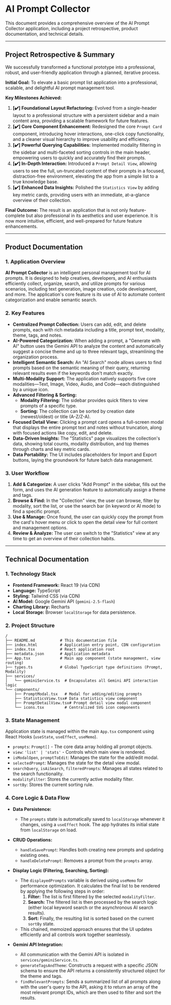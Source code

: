
# AI Prompt Collector

This document provides a comprehensive overview of the AI Prompt Collector application, including a project retrospective, product documentation, and technical details.

---

## Project Retrospective & Summary

We successfully transformed a functional prototype into a professional, robust, and user-friendly application through a planned, iterative process.

**Initial Goal:**
To elevate a basic prompt list application into a professional, scalable, and delightful AI prompt management tool.

**Key Milestones Achieved:**
1.  **[✔️] Foundational Layout Refactoring:** Evolved from a single-header layout to a professional structure with a persistent sidebar and a main content area, providing a scalable framework for future features.
2.  **[✔️] Core Component Enhancement:** Redesigned the core `Prompt Card` component, introducing hover interactions, one-click copy functionality, and a cleaner visual hierarchy to improve usability and efficiency.
3.  **[✔️] Powerful Querying Capabilities:** Implemented modality filtering in the sidebar and multi-faceted sorting controls in the main header, empowering users to quickly and accurately find their prompts.
4.  **[✔️] In-Depth Interaction:** Introduced a `Prompt Detail View`, allowing users to see the full, un-truncated content of their prompts in a focused, distraction-free environment, elevating the app from a simple list to a true knowledge base.
5.  **[✔️] Enhanced Data Insights:** Polished the `Statistics View` by adding key metric cards, providing users with an immediate, at-a-glance overview of their collection.

**Final Outcome:**
The result is an application that is not only feature-complete but also professional in its aesthetics and user experience. It is now more intuitive, efficient, and well-prepared for future feature enhancements.

---

## Product Documentation

### 1. Application Overview
**AI Prompt Collector** is an intelligent personal management tool for AI prompts. It is designed to help creatives, developers, and AI enthusiasts efficiently collect, organize, search, and utilize prompts for various scenarios, including text generation, image creation, code development, and more. The application's core feature is its use of AI to automate content categorization and enable semantic search.

### 2. Key Features

*   **Centralized Prompt Collection:** Users can add, edit, and delete prompts, each with rich metadata including a title, prompt text, modality, theme, tags, and notes.
*   **AI-Powered Categorization:** When adding a prompt, a "Generate with AI" button uses the Gemini API to analyze the content and automatically suggest a concise theme and up to three relevant tags, streamlining the organization process.
*   **Intelligent Semantic Search:** An "AI Search" mode allows users to find prompts based on the semantic meaning of their query, returning relevant results even if the keywords don't match exactly.
*   **Multi-Modality Support:** The application natively supports five core modalities—Text, Image, Video, Audio, and Code—each distinguished by a unique icon.
*   **Advanced Filtering & Sorting:**
    *   **Modality Filtering:** The sidebar provides quick filters to view prompts of a specific type.
    *   **Sorting:** The collection can be sorted by creation date (newest/oldest) or title (A-Z/Z-A).
*   **Focused Detail View:** Clicking a prompt card opens a full-screen modal that displays the entire prompt text and notes without truncation, along with focused actions like copy, edit, and delete.
*   **Data-Driven Insights:** The "Statistics" page visualizes the collection's data, showing total counts, modality distribution, and top themes through charts and key metric cards.
*   **Data Portability:** The UI includes placeholders for Import and Export buttons, laying the groundwork for future batch data management.

### 3. User Workflow
1.  **Add & Categorize:** A user clicks "Add Prompt" in the sidebar, fills out the form, and uses the AI generation feature to automatically assign a theme and tags.
2.  **Browse & Find:** In the "Collection" view, the user can browse, filter by modality, sort the list, or use the search bar (in keyword or AI mode) to find a specific prompt.
3.  **Use & Manage:** Once found, the user can quickly copy the prompt from the card's hover menu or click to open the detail view for full content and management options.
4.  **Review & Analyze:** The user can switch to the "Statistics" view at any time to get an overview of their collection habits.

---

## Technical Documentation

### 1. Technology Stack
*   **Frontend Framework:** React 19 (via CDN)
*   **Language:** TypeScript
*   **Styling:** Tailwind CSS (via CDN)
*   **AI Model:** Google Gemini API (`gemini-2.5-flash`)
*   **Charting Library:** Recharts
*   **Local Storage:** Browser `localStorage` for data persistence.

### 2. Project Structure
```
/
├── README.md           # This documentation file
├── index.html          # Application entry point, CDN configuration
├── index.tsx           # React application root
├── metadata.json       # Application metadata
├── App.tsx             # Main app component (state management, view routing)
├── types.ts            # Global TypeScript type definitions (Prompt, Modality)
├── services/
│   └── geminiService.ts  # Encapsulates all Gemini API interaction logic
└── components/
    ├── PromptModal.tsx   # Modal for adding/editing prompts
    ├── StatisticsView.tsx# Data statistics view component
    ├── PromptDetailView.tsx# Prompt detail view modal component
    └── icons.tsx         # Centralized SVG icon components
```

### 3. State Management
Application state is managed within the main `App.tsx` component using React Hooks (`useState`, `useEffect`, `useMemo`).
*   `prompts`: `Prompt[]` - The core data array holding all prompt objects.
*   `view`: `'list' | 'stats'` - Controls which main view is rendered.
*   `isModalOpen`, `promptToEdit`: Manages the state for the add/edit modal.
*   `selectedPrompt`: Manages the state for the detail view modal.
*   `searchQuery`, `isAiSearch`, `filteredPrompts`: Manages all states related to the search functionality.
*   `modalityFilter`: Stores the currently active modality filter.
*   `sortBy`: Stores the current sorting rule.

### 4. Core Logic & Data Flow

*   **Data Persistence:**
    *   The `prompts` state is automatically saved to `localStorage` whenever it changes, using a `useEffect` hook. The app hydrates its initial state from `localStorage` on load.

*   **CRUD Operations:**
    *   `handleSavePrompt`: Handles both creating new prompts and updating existing ones.
    *   `handleDeletePrompt`: Removes a prompt from the `prompts` array.

*   **Display Logic (Filtering, Searching, Sorting):**
    *   The `displayedPrompts` variable is derived using `useMemo` for performance optimization. It calculates the final list to be rendered by applying the following steps in order:
        1.  **Filter:** The list is first filtered by the selected `modalityFilter`.
        2.  **Search:** The filtered list is then processed by the search logic (either local keyword search or the asynchronous AI search results).
        3.  **Sort:** Finally, the resulting list is sorted based on the current `sortBy` state.
    *   This chained, memoized approach ensures that the UI updates efficiently and all controls work together seamlessly.

*   **Gemini API Integration:**
    *   All communication with the Gemini API is isolated in `services/geminiService.ts`.
    *   `generateTagsAndTheme`: Constructs a request with a specific JSON schema to ensure the API returns a consistently structured object for the theme and tags.
    *   `findRelevantPrompts`: Sends a summarized list of all prompts along with the user's query to the API, asking it to return an array of the most relevant prompt IDs, which are then used to filter and sort the results.
